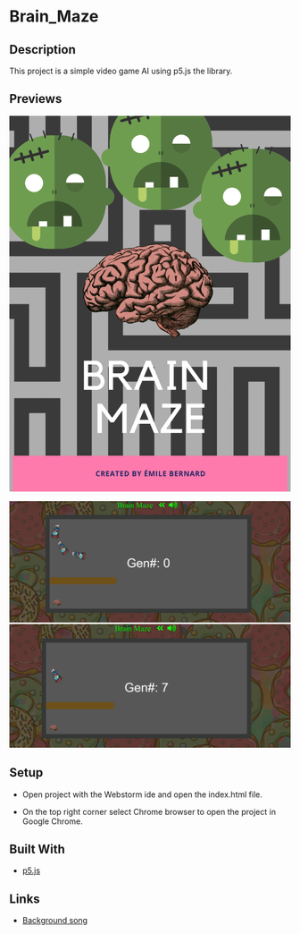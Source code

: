 # Brain_Maze

## Description
This project is a simple video game AI using p5.js the library.

## Previews
![Poster](docs/poster/brain_maze_poster.png?raw=true "Poster")

![Capture1](docs/preview/Capture1.PNG?raw=true "Capture1")
![Capture2](docs/preview/Capture2.PNG?raw=true "Capture2")

## Setup
- Open project with the Webstorm ide and open the index.html file.

- On the top right corner select Chrome browser to open the project in Google Chrome.

## Built With
- [p5.js](https://p5js.org/)

## Links
- [Background song](https://www.purple-planet.com/energy)

